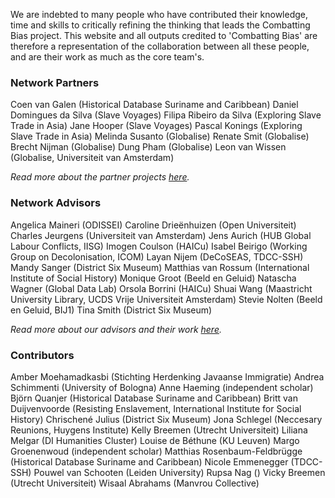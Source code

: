 We are indebted to many people who have contributed their knowledge, time and skills to critically refining the thinking that leads the Combatting Bias project. This website and all outputs credited to 'Combatting Bias' are therefore a representation of the collaboration between all these people, and are their work as much as the core team's. 

### Network Partners

Coen van Galen (Historical Database Suriname and Caribbean)
Daniel Domingues da Silva (Slave Voyages)
Filipa Ribeiro da Silva (Exploring Slave Trade in Asia)
Jane Hooper (Slave Voyages)
Pascal Konings (Exploring Slave Trade in Asia)
Melinda Susanto (Globalise)
Renate Smit (Globalise)
Brecht Nijman (Globalise)
Dung Pham (Globalise)
Leon van Wissen (Globalise, Universiteit van Amsterdam)

*Read more about the partner projects [here](/team/partnerprojects).*


### Network Advisors

Angelica Maineri (ODISSEI)
Caroline Drieënhuizen (Open Universiteit)
Charles Jeurgens (Universiteit van Amsterdam)
Jens Aurich (HUB Global Labour Conflicts, IISG)
Imogen Coulson (HAICu)
Isabel Beirigo (Working Group on Decolonisation, ICOM)
Layan Nijem (DeCoSEAS, TDCC-SSH)
Mandy Sanger (District Six Museum)
Matthias van Rossum (International Institute of Social History)
Monique Groot (Beeld en Geluid)
Natascha Wagner (Global Data Lab)
Orsola Borrini (HAICu)
Shuai Wang (Maastricht University Library, UCDS Vrije Universiteit Amsterdam)
Stevie Nolten (Beeld en Geluid, BIJ1)
Tina Smith (District Six Museum)

*Read more about our advisors and their work [here](/team/advisors).*

### Contributors 

Amber Moehamadkasbi (Stichting Herdenking Javaanse Immigratie)
Andrea Schimmenti (University of Bologna)
Anne Haeming (independent scholar)
Björn Quanjer (Historical Database Suriname and Caribbean)
Britt van Duijvenvoorde (Resisting Enslavement, International Institute for Social History)
Chrischené Julius (District Six Museum)
Jona Schlegel (Neccesary Reunions, Huygens Institute)
Kelly Breemen (Utrecht Universiteit)
Liliana Melgar (DI Humanities Cluster)
Louise de Béthune (KU Leuven)
Margo Groenenwoud (independent scholar)
Matthias Rosenbaum-Feldbrügge (Historical Database Suriname and Caribbean)
Nicole Emmenegger (TDCC-SSH)
Pouwel van Schooten (Leiden University)
Rupsa Nag ()
Vicky Breemen (Utrecht Universiteit)
Wisaal Abrahams (Manvrou Collective)












